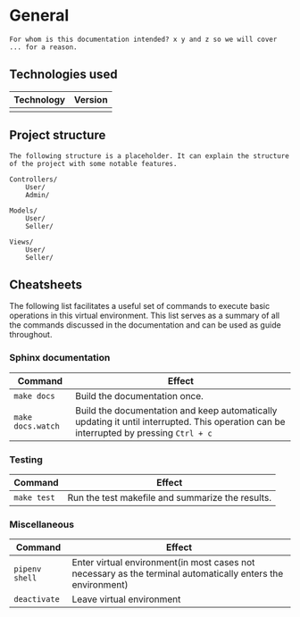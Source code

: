 # General 
```{admonition} Draft
For whom is this documentation intended? x y and z so we will cover ... for a reason.
```

## Technologies used

|Technology   	|Version   	|
|---	|---	|
|       |       |

## Project structure

```{admonition} Draft
The following structure is a placeholder. It can explain the structure of the project with some notable features.
```
```App/
Controllers/
    User/
    Admin/

Models/
    User/
    Seller/

Views/
    User/
    Seller/
```

## Cheatsheets 
The following list facilitates a useful set of commands to execute basic operations in this virtual environment. This list serves as a summary of all the commands discussed in the documentation and can be used as guide throughout.  

### Sphinx documentation
|Command   	|Effect   	|
|---	|---	|
|`make docs`   	| Build the documentation once.    	|
|`make docs.watch`  	| Build the documentation and keep automatically updating it until interrupted. This operation can be interrupted by pressing `Ctrl + c`  	|

### Testing
|Command   	|Effect   	|
|---	|---	|
|`make test`  	| Run the test makefile and summarize the results.     	|

### Miscellaneous
|Command   	|Effect   	|
|---	|---	| 
|`pipenv shell`   	| Enter virtual environment(in most cases not necessary as the terminal automatically enters the environment)   	|
|`deactivate`   	| Leave virtual environment   	|